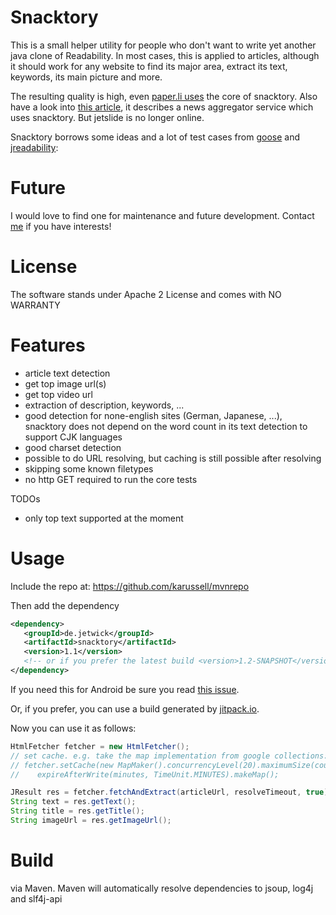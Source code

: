 # Snacktory

This is a small helper utility for people who don't want to write yet another java clone of Readability.
In most cases, this is applied to articles, although it should work for any website to find its major
area, extract its text, keywords, its main picture and more.

The resulting quality is high, even [paper.li uses](https://twitter.com/timetabling/status/274193754615853056) the core of snacktory.
Also have a look into [this article](http://karussell.wordpress.com/2011/07/12/introducing-jetslide-news-reader/), 
it describes a news aggregator service which uses snacktory. But jetslide is no longer online.

Snacktory borrows some ideas and a lot of test cases from [goose](https://github.com/GravityLabs/goose) 
and [jreadability](https://github.com/ifesdjeen/jReadability):

# Future

I would love to find one for maintenance and future development. Contact [me](https://github.com/karussell/) if you have interests!

# License 

The software stands under Apache 2 License and comes with NO WARRANTY

# Features

 * article text detection 
 * get top image url(s)
 * get top video url
 * extraction of description, keywords, ...
 * good detection for none-english sites (German, Japanese, ...), snacktory does not depend on the word count in its text detection to support CJK languages 
 * good charset detection
 * possible to do URL resolving, but caching is still possible after resolving
 * skipping some known filetypes
 * no http GET required to run the core tests

TODOs

 * only top text supported at the moment


# Usage

 Include the repo at: https://github.com/karussell/mvnrepo

 Then add the dependency
 
 ```xml
 <dependency>
    <groupId>de.jetwick</groupId>
    <artifactId>snacktory</artifactId>
    <version>1.1</version>
    <!-- or if you prefer the latest build <version>1.2-SNAPSHOT</version> -->
 </dependency>
 ```

 If you need this for Android be sure you read [this issue](https://github.com/karussell/snacktory/issues/36).
 
Or, if you prefer, you can use a build generated by [jitpack.io](https://jitpack.io/#karussell/snacktory).

 Now you can use it as follows:
 
 ```java
 HtmlFetcher fetcher = new HtmlFetcher();
 // set cache. e.g. take the map implementation from google collections:
 // fetcher.setCache(new MapMaker().concurrencyLevel(20).maximumSize(count).
 //    expireAfterWrite(minutes, TimeUnit.MINUTES).makeMap();

 JResult res = fetcher.fetchAndExtract(articleUrl, resolveTimeout, true);
 String text = res.getText(); 
 String title = res.getTitle(); 
 String imageUrl = res.getImageUrl();
```

# Build

via Maven. Maven will automatically resolve dependencies to jsoup, log4j and slf4j-api

